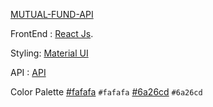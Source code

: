 
[MUTUAL-FUND-API](https://mutualfundapi.netlify.app/)

FrontEnd : [React Js](https://reactjs.org/).

Styling: [Material UI](https://material-ui.com/)


API : [API](https://prr7fx7sh0.execute-api.ap-south-1.amazonaws.com/dev/pten/funds")


Color Palette  [#fafafa](https://via.placeholder.com/15/fafafa/000000?text=+) `#fafafa`
               [#6a26cd](https://via.placeholder.com/15/6a26cd/000000?text=+) `#6a26cd`
